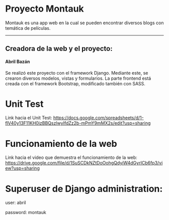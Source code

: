 # Proyecto Montauk
Montauk es una app web en la cual se pueden encontrar diversos blogs con temática de películas. 

----
## Creadora de la web y el proyecto: 
#### Abril Bazán
Se realizó este proyecto con el framework Django. Mediante este, se crearon diversos modelos, vistas y formularios. La parte frontend está creada con el framework Bootstrap, modificado también con SASS. 

# Unit Test
Link hacia el Unit Test: https://docs.google.com/spreadsheets/d/1-flV40y13F11KH0izBBQszlwyIfdZz2b-mPmY9mMX2s/edit?usp=sharing 

# Funcionamiento de la web
Link hacia el video que demuestra el funcionamiento de la web: https://drive.google.com/file/d/1SuSCDkNZtDoOohgQdyiW4dGyrICb6fp3/view?usp=sharing

# Superuser de Django administration:
user: abril


password: montauk
